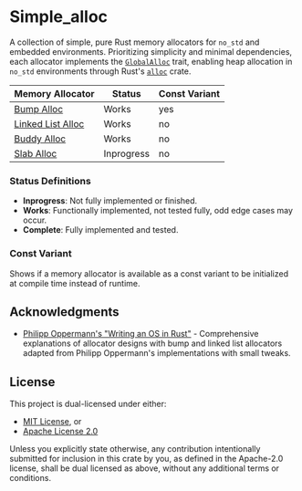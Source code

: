 # Simple_alloc
A collection of simple, pure Rust memory allocators for `no_std` and embedded environments. Prioritizing simplicity and minimal dependencies, each allocator implements the [`GlobalAlloc`](https://doc.rust-lang.org/alloc/alloc/trait.GlobalAlloc.html) trait, enabling heap allocation in `no_std` environments through Rust's [`alloc`](https://doc.rust-lang.org/alloc/alloc/index.html) crate.


| Memory Allocator | Status | Const Variant | 
|------------------|--------|---------------|
| [Bump Alloc](https://os.phil-opp.com/allocator-designs/#bump-allocator) | Works | yes |
| [Linked List Alloc](https://os.phil-opp.com/allocator-designs/#linked-list-allocator) | Works | no |
| [Buddy Alloc](https://en.wikipedia.org/wiki/Buddy_memory_allocation) |  Works | no |
| [Slab Alloc](https://en.wikipedia.org/wiki/Slab_allocation) | Inprogress | no |

### Status Definitions

- **Inprogress**: Not fully implemented or finished.
- **Works**: Functionally implemented, not tested fully, odd edge cases may occur.  
- **Complete**: Fully implemented and tested.

### Const Variant

Shows if a memory allocator is available as a const variant to be initialized at compile time
instead of runtime.

## Acknowledgments

- [Philipp Oppermann's "Writing an OS in Rust"](https://os.phil-opp.com/) - Comprehensive explanations of allocator designs with bump and linked list allocators adapted from Philipp Oppermann's implementations with small tweaks.

## License

This project is dual-licensed under either:

- [MIT License](LICENSE-MIT), or
- [Apache License 2.0](LICENSE-APACHE)

Unless you explicitly state otherwise, any contribution intentionally submitted for inclusion in this crate by you, as defined in the Apache-2.0 license, shall be dual licensed as above, without any additional terms or conditions. 